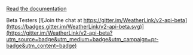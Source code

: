 [Read the documentation](https://weatherlink.github.io/v2-api/)

Beta Testers [![Join the chat at https://gitter.im/WeatherLink/v2-api-beta](https://badges.gitter.im/WeatherLink/v2-api-beta.svg)](https://gitter.im/WeatherLink/v2-api-beta?utm_source=badge&utm_medium=badge&utm_campaign=pr-badge&utm_content=badge)
